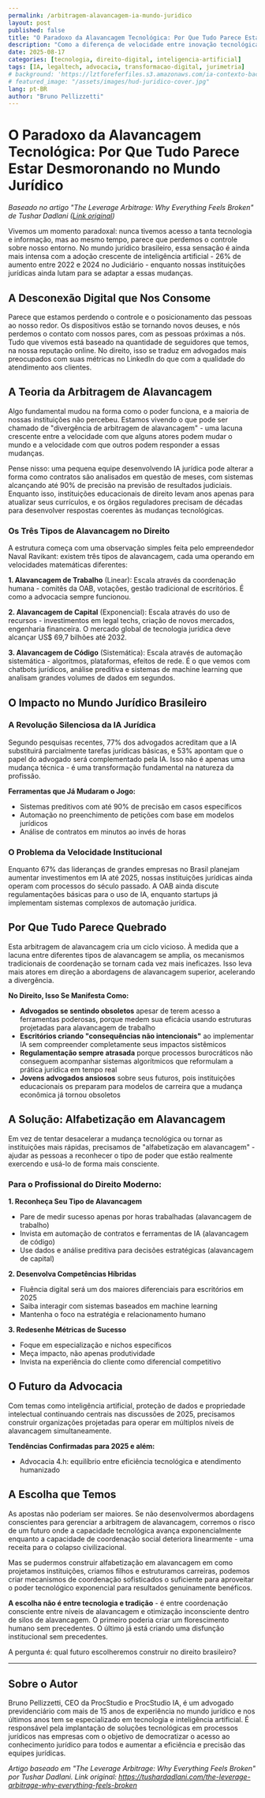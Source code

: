 ```yaml
---
permalink: /arbitragem-alavancagem-ia-mundo-juridico
layout: post
published: false
title: "O Paradoxo da Alavancagem Tecnológica: Por Que Tudo Parece Estar Desmoronando no Mundo Jurídico"
description: "Como a diferença de velocidade entre inovação tecnológica e adaptação institucional está transformando o direito e nossa sociedade"
date: 2025-08-17
categories: [tecnologia, direito-digital, inteligencia-artificial]
tags: [IA, legaltech, advocacia, transformacao-digital, jurimetria]
# background: 'https://lztforeferfiles.s3.amazonaws.com/ia-contexto-background-c.png'
# featured_image: "/assets/images/hud-juridico-cover.jpg"
lang: pt-BR
author: "Bruno Pellizzetti"
---
```


# O Paradoxo da Alavancagem Tecnológica: Por Que Tudo Parece Estar Desmoronando no Mundo Jurídico

*Baseado no artigo "The Leverage Arbitrage: Why Everything Feels Broken" de Tushar Dadlani ([Link original](https://tushardadlani.com/the-leverage-arbitrage-why-everything-feels-broken))*

Vivemos um momento paradoxal: nunca tivemos acesso a tanta tecnologia e informação, mas ao mesmo tempo, parece que perdemos o controle sobre nosso entorno. No mundo jurídico brasileiro, essa sensação é ainda mais intensa com a adoção crescente de inteligência artificial - 26% de aumento entre 2022 e 2024 no Judiciário - enquanto nossas instituições jurídicas ainda lutam para se adaptar a essas mudanças.

## A Desconexão Digital que Nos Consome

Parece que estamos perdendo o controle e o posicionamento das pessoas ao nosso redor. Os dispositivos estão se tornando novos deuses, e nós perdemos o contato com nossos pares, com as pessoas próximas a nós. Tudo que vivemos está baseado na quantidade de seguidores que temos, na nossa reputação online. No direito, isso se traduz em advogados mais preocupados com suas métricas no LinkedIn do que com a qualidade do atendimento aos clientes.

## A Teoria da Arbitragem de Alavancagem

Algo fundamental mudou na forma como o poder funciona, e a maioria de nossas instituições não percebeu. Estamos vivendo o que pode ser chamado de "divergência de arbitragem de alavancagem" - uma lacuna crescente entre a velocidade com que alguns atores podem mudar o mundo e a velocidade com que outros podem responder a essas mudanças.

Pense nisso: uma pequena equipe desenvolvendo IA jurídica pode alterar a forma como contratos são analisados em questão de meses, com sistemas alcançando até 90% de precisão na previsão de resultados judiciais. Enquanto isso, instituições educacionais de direito levam anos apenas para atualizar seus currículos, e os órgãos reguladores precisam de décadas para desenvolver respostas coerentes às mudanças tecnológicas.

### Os Três Tipos de Alavancagem no Direito

A estrutura começa com uma observação simples feita pelo empreendedor Naval Ravikant: existem três tipos de alavancagem, cada uma operando em velocidades matemáticas diferentes:

**1. Alavancagem de Trabalho** (Linear): Escala através da coordenação humana - comitês da OAB, votações, gestão tradicional de escritórios. É como a advocacia sempre funcionou.

**2. Alavancagem de Capital** (Exponencial): Escala através do uso de recursos - investimentos em legal techs, criação de novos mercados, engenharia financeira. O mercado global de tecnologia jurídica deve alcançar US$ 69,7 bilhões até 2032.

**3. Alavancagem de Código** (Sistemática): Escala através de automação sistemática - algoritmos, plataformas, efeitos de rede. É o que vemos com chatbots jurídicos, análise preditiva e sistemas de machine learning que analisam grandes volumes de dados em segundos.

## O Impacto no Mundo Jurídico Brasileiro

### A Revolução Silenciosa da IA Jurídica

Segundo pesquisas recentes, 77% dos advogados acreditam que a IA substituirá parcialmente tarefas jurídicas básicas, e 53% apontam que o papel do advogado será complementado pela IA. Isso não é apenas uma mudança técnica - é uma transformação fundamental na natureza da profissão.

**Ferramentas que Já Mudaram o Jogo:**
- Sistemas preditivos com até 90% de precisão em casos específicos
- Automação no preenchimento de petições com base em modelos jurídicos
- Análise de contratos em minutos ao invés de horas

### O Problema da Velocidade Institucional

Enquanto 67% das lideranças de grandes empresas no Brasil planejam aumentar investimentos em IA até 2025, nossas instituições jurídicas ainda operam com processos do século passado. A OAB ainda discute regulamentações básicas para o uso de IA, enquanto startups já implementam sistemas complexos de automação jurídica.

## Por Que Tudo Parece Quebrado

Esta arbitragem de alavancagem cria um ciclo vicioso. À medida que a lacuna entre diferentes tipos de alavancagem se amplia, os mecanismos tradicionais de coordenação se tornam cada vez mais ineficazes. Isso leva mais atores em direção a abordagens de alavancagem superior, acelerando a divergência.

**No Direito, Isso Se Manifesta Como:**

- **Advogados se sentindo obsoletos** apesar de terem acesso a ferramentas poderosas, porque medem sua eficácia usando estruturas projetadas para alavancagem de trabalho
- **Escritórios criando "consequências não intencionais"** ao implementar IA sem compreender completamente seus impactos sistêmicos
- **Regulamentação sempre atrasada** porque processos burocráticos não conseguem acompanhar sistemas algorítmicos que reformulam a prática jurídica em tempo real
- **Jovens advogados ansiosos** sobre seus futuros, pois instituições educacionais os preparam para modelos de carreira que a mudança econômica já tornou obsoletos

## A Solução: Alfabetização em Alavancagem

Em vez de tentar desacelerar a mudança tecnológica ou tornar as instituições mais rápidas, precisamos de "alfabetização em alavancagem" - ajudar as pessoas a reconhecer o tipo de poder que estão realmente exercendo e usá-lo de forma mais consciente.

### Para o Profissional do Direito Moderno:

**1. Reconheça Seu Tipo de Alavancagem**
- Pare de medir sucesso apenas por horas trabalhadas (alavancagem de trabalho)
- Invista em automação de contratos e ferramentas de IA (alavancagem de código)
- Use dados e análise preditiva para decisões estratégicas (alavancagem de capital)

**2. Desenvolva Competências Híbridas**
- Fluência digital será um dos maiores diferenciais para escritórios em 2025
- Saiba interagir com sistemas baseados em machine learning
- Mantenha o foco na estratégia e relacionamento humano

**3. Redesenhe Métricas de Sucesso**
- Foque em especialização e nichos específicos
- Meça impacto, não apenas produtividade
- Invista na experiência do cliente como diferencial competitivo

## O Futuro da Advocacia

Com temas como inteligência artificial, proteção de dados e propriedade intelectual continuando centrais nas discussões de 2025, precisamos construir organizações projetadas para operar em múltiplos níveis de alavancagem simultaneamente.

**Tendências Confirmadas para 2025 e além:**
- Advocacia 4.h: equilíbrio entre eficiência tecnológica e atendimento humanizado


## A Escolha que Temos

As apostas não poderiam ser maiores. Se não desenvolvermos abordagens conscientes para gerenciar a arbitragem de alavancagem, corremos o risco de um futuro onde a capacidade tecnológica avança exponencialmente enquanto a capacidade de coordenação social deteriora linearmente - uma receita para o colapso civilizacional.

Mas se pudermos construir alfabetização em alavancagem em como projetamos instituições, criamos filhos e estruturamos carreiras, podemos criar mecanismos de coordenação sofisticados o suficiente para aproveitar o poder tecnológico exponencial para resultados genuinamente benéficos.

**A escolha não é entre tecnologia e tradição** - é entre coordenação consciente entre níveis de alavancagem e otimização inconsciente dentro de silos de alavancagem. O primeiro poderia criar um florescimento humano sem precedentes. O último já está criando uma disfunção institucional sem precedentes.

A pergunta é: qual futuro escolheremos construir no direito brasileiro?

---

## Sobre o Autor

Bruno Pellizzetti, CEO da ProcStudio e ProcStudio IA, é um advogado previdenciário com mais de 15 anos de experiência no mundo jurídico e nos últimos anos tem se especializado em tecnologia e inteligência artificial. É responsável pela implantação de soluções tecnológicas em processos jurídicos nas empresas com o objetivo de democratizar o acesso ao conhecimento jurídico para todos e aumentar a eficiência e precisão das equipes jurídicas.

*Artigo baseado em "The Leverage Arbitrage: Why Everything Feels Broken" por Tushar Dadlani. Link original: https://tushardadlani.com/the-leverage-arbitrage-why-everything-feels-broken*


